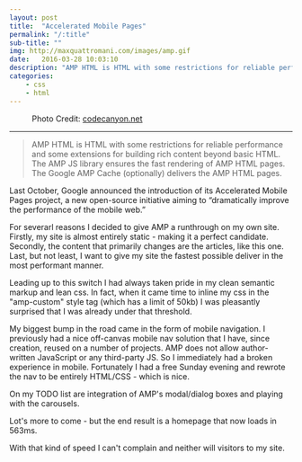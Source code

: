 ```yaml
---
layout: post
title:  "Accelerated Mobile Pages"
permalink: "/:title"
sub-title: ""
img: http://maxquattromani.com/images/amp.gif
date:   2016-03-28 10:03:10
description: "AMP HTML is HTML with some restrictions for reliable performance and some extensions for building rich content beyond basic HTML. The AMP JS library ensures the fast rendering of AMP HTML pages. The Google AMP Cache (optionally) delivers the AMP HTML pages."
categories: 
    - css
    - html
---
```


<figure><amp-img src="/images/amp.gif"
      width="800"
      height="299"
      layout="responsive"
      alt="a vanity shot of Max">
</amp-img>
<figcaption>Photo Credit: <a href="http://codecanyon.net/item/accelerated-mobile-pages-amp-for-wordpress/14825063">codecanyon.net</a></figcaption>
</figure>

---

> AMP HTML is HTML with some restrictions for reliable performance and some extensions for building rich content beyond basic HTML. The AMP JS library ensures the fast rendering of AMP HTML pages. The Google AMP Cache (optionally) delivers the AMP HTML pages.

Last October, Google announced the introduction of its Accelerated Mobile Pages project, a new open-source initiative aiming to “dramatically improve the performance of the mobile web.”

For severarl reasons I decided to give AMP a runthrough on my own site. Firstly, my site is almost entirely static - making it a perfect candidate. Secondly, the content that primarily changes are the articles, like this one. Last, but not least, I want to give my site the fastest possible deliver in the most performant manner. 

Leading up to this switch I had always taken pride in my clean semantic markup and lean css. In fact, when it came time to inline my css in the "amp-custom" style tag (which has a limit of 50kb) I was pleasantly surprised that I was already under that threshold. 

My biggest bump in the road came in the form of mobile navigation. I previously had a nice off-canvas mobile nav solution that I have, since creation, reused on a number of projects. AMP does not allow author-written JavaScript or any third-party JS. So I immediately had a broken experience in mobile. Fortunately I had a free Sunday evening and rewrote the nav to be entirely HTML/CSS - which is nice.

On my TODO list are integration of AMP's modal/dialog boxes and playing with the carousels.

Lot's more to come - but the end result is a homepage that now loads in 563ms.

With that kind of speed I can't complain and neither will visitors to my site.




